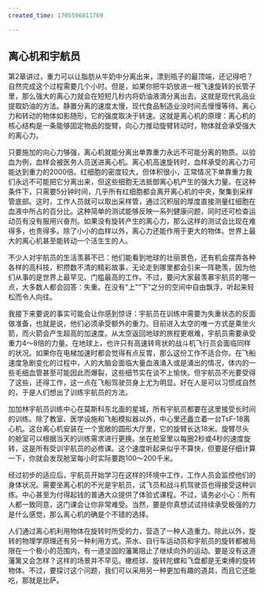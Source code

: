 ```yaml
---
created_time: 1705596811769

---
```

## 离心机和宇航员

第2章讲过，重力可以让脂肪从牛奶中分离出来，漂到瓶子的最顶端，还记得吧？自然完成这个过程需要几个小时。但是，如果你把牛奶放进一根飞速旋转的长管子里，那么强大的离心力就会在短短几秒内将奶油液滴分离出去。这就是现代乳品业提取奶油的方法。静置分离的速度太慢，现代食品制造业没时间去慢慢等待。离心力和转动的物体如影随形，它的强度取决于转速。这就是离心机的原理：离心机的核心结构是一条能够固定物品的旋臂，向心力推动旋臂转动时，物体就会承受强大的离心力。

只要施加的向心力够强，离心机就能分离出单靠重力永远不可能分离的物质。以验血为例，血样会被医务人员送进离心机。离心机高速旋转时，血样承受的离心力可能达到重力的2000倍。红细胞的密度较大，但体积很小，正常情况下单靠重力我们永远不可能把它分离出来，但这些细胞无法抵御离心机产生的强大力量。在这种条件下，只需要5分钟时间，几乎所有红细胞都会离开离心机的中央，聚集到采样管底部。这时，工作人员就可以取出采样管，通过沉积层的厚度直接测量红细胞在血液中所占的百分比。这种简单的测试能够反映一系列健康问题，同时还可检查运动员有没有服用兴奋剂。如果没有旋转产生的离心力，那么这样的测试会比现在难得多，也贵得多。除了小小的血样以外，离心力还能作用于更大的物体。世界上最大的离心机甚至能转动一个活生生的人。

不少人对宇航员的生活羡慕不已：他们能看到地球的壮丽景色，还有机会摆弄各种各样的高科技，积攒数不清的精彩故事，无论走到哪里都会引来一阵艳羡，因为他们从事的是世界上最罕见、门槛最高的工作。不过，要问大家最羡慕宇航员的哪一点，大多数人都会回答：失重。在没有“上”“下”之分的空间中自由飘浮，听起来轻松而令人向往。

我接下来要说的事实可能会让你感到惊讶：宇航员在训练中需要为失重状态的反面做准备，也就是说，他们必须承受额外的重力。目前进入太空的唯一方式是乘坐火箭，而火箭会产生超高的加速度。从太空返回地球的旅程更艰难，宇航员需要承受重力4～8倍的力量。在地球上，也许只有高速转弯状的战斗机飞行员会面临同样的状况。如果你在电梯加速时都会觉得有点反胃，那么这份工作不适合你。在飞船速度急剧变化的过程中，人的大脑会面临大量血液涌入或是涌出的情况，体内的一些毛细血管甚至可能因此而爆裂，这些细节实在谈不上愉快。但宇航员不光要受得了这些，还得工作，这一点在飞船驾驶员身上尤为明显。好在人是可以习惯成自然的，于是人们想出了训练宇航员的方法。

加加林宇航员训练中心在莫斯科东北面的星城，所有宇航员都要在这里接受长时间的训练。除了教室、医学设施和飞船模拟器以外，中心里还矗立着一台TsF-18离心机。这台离心机安装在一个宽敞的圆形大厅里，它的旋臂长达18米。旋臂尽头的舱室可以根据当天的训练需求进行更换。坐在舱室里以每圈2秒或4秒的速度旋转，这是所有受训宇航员的必修课。这个速度听起来似乎不算快，但要是仔细计算一下，你就会发现舱室每小时实际要跑100～200千米。

经过初步的适应后，宇航员开始学习在这样的环境中工作，工作人员会监控他们的身体状况。需要坐离心机的不光是宇航员，试飞员和战斗机驾驶员也得接受这种训练。中心甚至为付得起钱的普通大众提供了体验式课程。不过，请务必小心：所有人都一致同意，这门课会让你非常难受。当然，要是你真想试试持续承受极强的力是什么感觉，那么离心机的确是个不错的选择。

人们通过离心机利用物体在旋转时所受的力，营造了一种人造重力。除此以外，旋转的物理学原理还有另一种利用方式。茶水、自行车运动员和宇航员的旋转都被局限在一个极小的范围内，有一道坚固的藩篱阻止了继续向外的运动。要是没有这道藩篱又会怎样？这样的场景并不罕见。橄榄球、旋转陀螺和飞盘都是无束缚的旋转物体。不过，要探讨这个问题，我们可以采用另一种更加有趣的道具，而且它还能吃，那就是比萨。